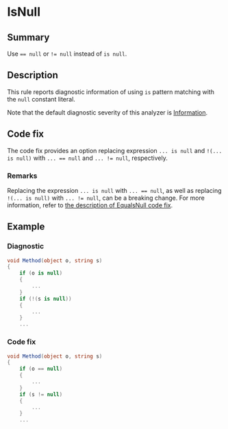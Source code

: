 # IsNull

## Summary

Use `== null` or `!= null` instead of `is null`.

## Description

This rule reports diagnostic information of using `is` pattern matching
with the `null` constant literal.

Note that the default diagnostic severity of this analyzer is
[Information][diagnostic-severity].

## Code fix

The code fix provides an option replacing expression `... is null` and
`!(... is null)` with `... == null` and `... != null`, respectively.

### Remarks

Replacing the expression `... is null` with `... == null`, as well as replacing
`!(... is null)` with `... != null`, can be a breaking change.
For more information, refer to
[the description of EqualsNull code fix](EqualsNull.md#Remarks).

## Example

### Diagnostic

```csharp
void Method(object o, string s)
{
    if (o is null)
    {
        ...
    }
    if (!(s is null))
    {
        ...
    }
    ...
```

### Code fix

```csharp
void Method(object o, string s)
{
    if (o == null)
    {
        ...
    }
    if (s != null)
    {
        ...
    }
    ...
```

[diagnostic-severity]:
  https://docs.microsoft.com/en-us/dotnet/api/microsoft.codeanalysis.diagnosticseverity?view=roslyn-dotnet
